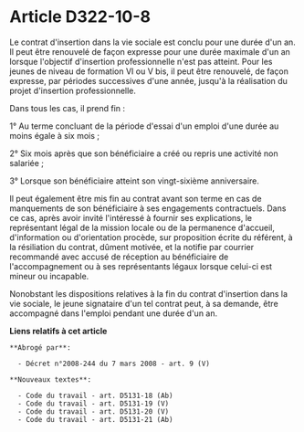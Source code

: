 # Article D322-10-8

Le contrat d'insertion dans la vie sociale est conclu pour une durée d'un an. Il peut être renouvelé de façon expresse pour
une durée maximale d'un an lorsque l'objectif d'insertion professionnelle n'est pas atteint. Pour les jeunes de niveau de
formation VI ou V bis, il peut être renouvelé, de façon expresse, par périodes successives d'une année, jusqu'à la
réalisation du projet d'insertion professionnelle.

Dans tous les cas, il prend fin :

1° Au terme concluant de la période d'essai d'un emploi d'une durée au moins égale à six mois ;

2° Six mois après que son bénéficiaire a créé ou repris une activité non salariée ;

3° Lorsque son bénéficiaire atteint son vingt-sixième anniversaire.

Il peut également être mis fin au contrat avant son terme en cas de manquements de son bénéficiaire à ses engagements
contractuels. Dans ce cas, après avoir invité l'intéressé à fournir ses explications, le représentant légal de la mission
locale ou de la permanence d'accueil, d'information ou d'orientation procède, sur proposition écrite du référent, à la
résiliation du contrat, dûment motivée, et la notifie par courrier recommandé avec accusé de réception au bénéficiaire de
l'accompagnement ou à ses représentants légaux lorsque celui-ci est mineur ou incapable.

Nonobstant les dispositions relatives à la fin du contrat d'insertion dans la vie sociale, le jeune signataire d'un tel
contrat peut, à sa demande, être accompagné dans l'emploi pendant une durée d'un an.

**Liens relatifs à cet article**

	**Abrogé par**:

	  - Décret n°2008-244 du 7 mars 2008 - art. 9 (V)

	**Nouveaux textes**:

	  - Code du travail - art. D5131-18 (Ab)
	  - Code du travail - art. D5131-19 (V)
	  - Code du travail - art. D5131-20 (V)
	  - Code du travail - art. D5131-21 (Ab)
